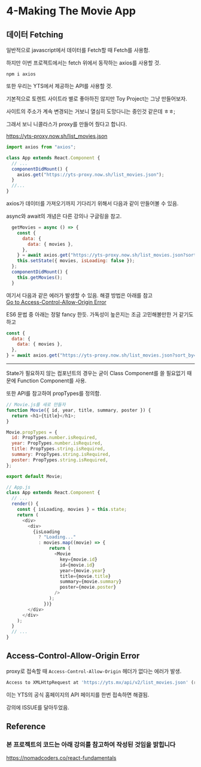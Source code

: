 # 4-Making The Movie App

## 데이터 Fetching

일반적으로 javascript에서 데이터를 Fetch할 때 Fetch를 사용함.

하지만 이번 프로젝트에서는 fetch 위에서 동작하는 axios를 사용할 것.

```console
npm i axios
```

또한 우리는 YTS에서 제공하는 API를 사용할 것.

기본적으로 토렌트 사이트라 별로 좋아하진 않지만 Toy Project는 그냥 만들어보자.

사이트의 주소가 계속 변경되는 거보니 열심히 도망다니는 중인것 같은데 ㅎㅎ;

그래서 보니 니콜라스가 proxy를 만들어 줬다고 합니다.

<https://yts-proxy.now.sh/list_movies.json>

```js
import axios from "axios";

class App extends React.Component {
  // ...
  componentDidMount() {
    axios.get("https://yts-proxy.now.sh/list_movies.json");
  }
  //...
}
```

axios가 데이터를 가져오기까지 기다리기 위해서 다음과 같이 만들어볼 수 있음.

async와 await의 개념은 다른 강의나 구글링을 참고.

```js
  getMovies = async () => {
    const {
      data: {
        data: { movies },
      },
    } = await axios.get("https://yts-proxy.now.sh/list_movies.json?sort_by=rating");
    this.setState({ movies, isLoading: false });
  };
  componentDidMount() {
    this.getMovies();
  }
```

여기서 다음과 같은 에러가 발생할 수 있음. 해결 방법은 아래를 참고  
[Go to Access-Control-Allow-Origin Error](##Access-Control-Allow-Origin-Error)

ES6 문법 중 아래는 정말 fancy 한듯. 가독성이 높은지는 조금 고민해볼만한 거 같기도하고

```js
const {
  data: {
    data: { movies },
  },
} = await axios.get("https://yts-proxy.now.sh/list_movies.json?sort_by=rating");
```

---

State가 필요하지 않는 컴포넌트의 경우는 굳이 Class Component를 쓸 필요없기 때문에 Function Component를 사용.

또한 API를 참고하여 propTypes를 정의함.

```js
// Movie.js를 새로 만들자
function Movie({ id, year, title, summary, poster }) {
  return <h1>{title}</h1>;
}

Movie.propTypes = {
  id: PropTypes.number.isRequired,
  year: PropTypes.number.isRequired,
  title: PropTypes.string.isRequired,
  summary: PropTypes.string.isRequired,
  poster: PropTypes.string.isRequired,
};

export default Movie;
```

```js
// App.js
class App extends React.Component {
  // ...
  render() {
    const { isLoading, movies } = this.state;
    return (
      <div>
        <div>
          {isLoading
            ? "Loading..."
            : movies.map((movie) => {
                return (
                  <Movie
                    key={movie.id}
                    id={movie.id}
                    year={movie.year}
                    title={movie.title}
                    summary={movie.summary}
                    poster={movie.poster}
                  />
                );
              })}
        </div>
      </div>
    );
  }
  // ...
}
```

## Access-Control-Allow-Origin Error

proxy로 접속할 때 `Access-Control-Allow-Origin` 헤더가 없다는 에러가 발생.

```python
Access to XMLHttpRequest at 'https://yts.mx/api/v2/list_movies.json' (redirected from 'https://yts-proxy.now.sh/list_movies.json') from origin 'http://localhost:3000' has been blocked by CORS policy: No 'Access-Control-Allow-Origin' header is present on the requested resource.
```

이는 YTS의 공식 홈페이지의 API 페이지를 한번 접속하면 해결됨.

강의에 ISSUE를 달아두었음.

## Reference

### 본 프로젝트의 코드는 아래 강의를 참고하여 작성된 것임을 밝힙니다

<https://nomadcoders.co/react-fundamentals>
